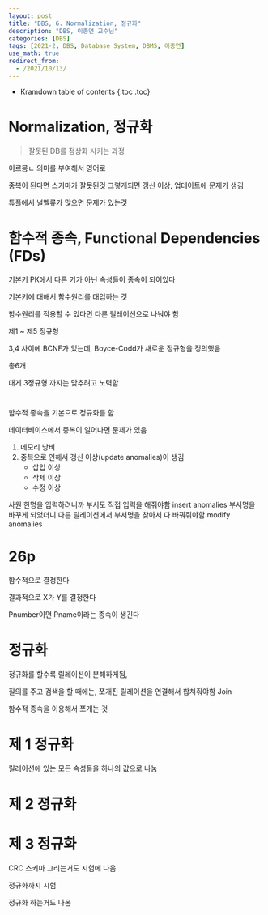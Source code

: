 ```yaml
---
layout: post
title: "DBS, 6. Normalization, 정규화"
description: "DBS, 이종연 교수님"
categories: [DBS]
tags: [2021-2, DBS, Database System, DBMS, 이종연]
use_math: true
redirect_from:
  - /2021/10/13/
---
```


* Kramdown table of contents
{:toc .toc}   


# Normalization, 정규화

> 잘못된 DB를 정상화 시키는 과정


이르믕ㄴ 의미를 부여해서 영어로

중복이 된다면 스키마가 잘못된것 그렇게되면 갱신 이상, 업데이트에 문제가 생김 

튜플에서 널벨류가 많으면 문제가 있는것


# 함수적 종속, Functional Dependencies (FDs)

기본키 PK에서 다른 키가 아닌 속성들이 종속이 되어있다

기본키에 대해서 함수원리를 대입하는 것

함수원리를 적용할 수 있다면 다른 릴레이션으로 나눠야 함


제1 ~ 제5 정규형

3,4 사이에 BCNF가 있는데, Boyce-Codd가 새로운 정규형을 정의했음
 
총6개

대게 3정규형 까지는 맞추려고 노력함


# 

함수적 종속을 기본으로 정규화를 함

데이터베이스에서 중복이 일어나면 문제가 있음

1. 메모리 낭비
2. 중복으로 인해서 갱신 이상(update anomalies)이 생김
    - 삽입 이상
    - 삭제 이상
    - 수정 이상

사원 한명을 입력하려니까 부서도 직접 입력을 해줘야함 insert anomalies
부서명을 바꾸게 되었더니 다른 릴레이션에서 부서명을 찾아서 다 바꿔줘야함 modify anomalies


# 26p

함수적으로 결정한다

결과적으로 X가 Y를 결정한다

Pnumber이면 Pname이라는 종속이 생긴다


# 정규화


정규화를 할수록 릴레이션이 분해하게됨,

질의를 주고 검색을 할 때에는, 쪼개진 릴레이션을 연결해서 합쳐줘야함   Join

함수적 종속을 이용해서 쪼개는 것

# 제 1 정규화

릴레이션에 있는 모든 속성들을 하나의 값으로 나눔

# 제 2 졍규화

# 제 3 정규화



CRC 스키마 그리는거도 시험에 나옴

정규화까지 시험

정규화 하는거도 나옴


